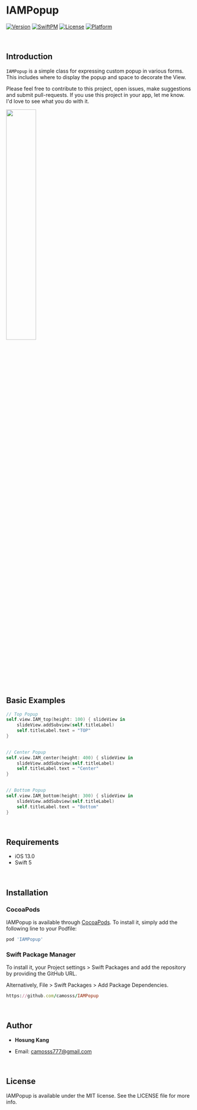 # IAMPopup

[![Version](https://img.shields.io/cocoapods/v/IAMPopup.svg?style=flat)](https://cocoapods.org/pods/IAMPopup)
[![SwiftPM](https://img.shields.io/badge/SPM-supported-DE5C43.svg?style=flat)](https://swift.org/package-manager/)
[![License](https://img.shields.io/cocoapods/l/IAMPopup.svg?style=flat)](https://cocoapods.org/pods/IAMPopup)
[![Platform](https://img.shields.io/cocoapods/p/IAMPopup.svg?style=flat)](https://cocoapods.org/pods/IAMPopup)

<br>

## Introduction

`IAMPopup` is a simple class for expressing custom popup in various forms. This includes where to display the popup and space to decorate the View.

Please feel free to contribute to this project, open issues, make suggestions and submit pull-requests. If you use this project in your app, let me know. I'd love to see what you do with it.


<img src = "https://user-images.githubusercontent.com/93528918/149862217-62946646-4c47-47d6-a4d9-e4341610957c.gif" width="40%" height="40%">

<br>

## Basic Examples

```swift
// Top Popup
self.view.IAM_top(height: 100) { slideView in
    slideView.addSubview(self.titleLabel)
    self.titleLabel.text = "TOP"
}

 
// Center Popup  
self.view.IAM_center(height: 400) { slideView in
    slideView.addSubview(self.titleLabel)
    self.titleLabel.text = "Center"
}

   
// Bottom Popup 
self.view.IAM_bottom(height: 300) { slideView in
    slideView.addSubview(self.titleLabel)
    self.titleLabel.text = "Bottom"
}

```

<br>


## Requirements

- iOS 13.0
- Swift 5

<br>

## Installation

### CocoaPods

IAMPopup is available through [CocoaPods](https://cocoapods.org). To install
it, simply add the following line to your Podfile:

```ruby
pod 'IAMPopup'
```

### Swift Package Manager

To install it, your Project settings > Swift Packages and add the repository by providing the GitHub URL.

Alternatively, File > Swift Packages > Add Package Dependencies.

```ruby
https://github.com/camosss/IAMPopup
```
<br>

## Author

- **Hosung Kang**

- Email: camosss777@gmail.com

<br>

## License

IAMPopup is available under the MIT license. See the LICENSE file for more info.
